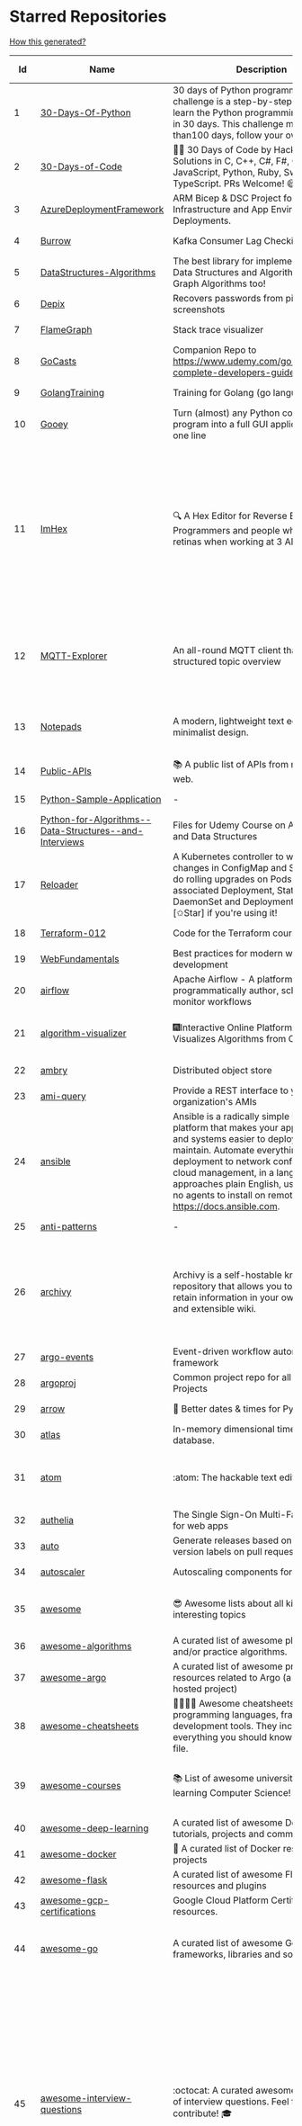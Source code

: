 # Starred Repositories  
[How this generated?](../master/USAGE.md)  
  
| Id 			| Name			| Description | Star Counts | Topics/Tags   | Last Updated 	|  
| ----------- | ----------- 	| ----------- | ----------- | ----------- 	| -----------   |  
|1|[30-Days-Of-Python](https://github.com/Asabeneh/30-Days-Of-Python.git)|30 days of Python programming challenge is a step-by-step guide to learn the Python programming language in 30 days. This challenge may take more than100 days, follow your own pace. |13029||17-11-2021|  
|2|[30-Days-of-Code](https://github.com/xeoneux/30-Days-of-Code.git)|👨‍💻 30 Days of Code by HackerRank Solutions in C, C++, C#, F#, Go, Java, JavaScript, Python, Ruby, Swift & TypeScript. PRs Welcome! 😄|732||28-6-2022|  
|3|[AzureDeploymentFramework](https://github.com/brwilkinson/AzureDeploymentFramework.git)|ARM Bicep & DSC Project for Azure Infrastructure and App Environment Deployments.|69||26-7-2022|  
|4|[Burrow](https://github.com/linkedin/Burrow.git)|Kafka Consumer Lag Checking|3276||2-2-2022|  
|5|[DataStructures-Algorithms](https://github.com/rachitiitr/DataStructures-Algorithms.git)|The best library for implementation of all Data Structures and Algorithms - Trees + Graph Algorithms too!|2318||13-6-2021|  
|6|[Depix](https://github.com/beurtschipper/Depix.git)|Recovers passwords from pixelized screenshots|22580||16-6-2022|  
|7|[FlameGraph](https://github.com/brendangregg/FlameGraph.git)|Stack trace visualizer|13314||31-8-2021|  
|8|[GoCasts](https://github.com/StephenGrider/GoCasts.git)|Companion Repo to https://www.udemy.com/go-the-complete-developers-guide/|1732||25-8-2017|  
|9|[GolangTraining](https://github.com/GoesToEleven/GolangTraining.git)|Training for Golang (go language)|8307||4-12-2018|  
|10|[Gooey](https://github.com/chriskiehl/Gooey.git)|Turn (almost) any Python command line program into a full GUI application with one line|16507||8-5-2022|  
|11|[ImHex](https://github.com/WerWolv/ImHex.git)|🔍 A Hex Editor for Reverse Engineers, Programmers and people who value their retinas when working at 3 AM.|18011|hex-editor, reverse-engineering, ips, ips32, pattern-highlighting, dear-imgui, disassembler, analyzer, mathematical-evaluator, pattern-language, dark-mode, nodes, data-processor, hacktoberfest|1-8-2022|  
|12|[MQTT-Explorer](https://github.com/thomasnordquist/MQTT-Explorer.git)|An all-round MQTT client that provides a structured topic overview|1866|mqtt, mqtt-explorer, homeautomation, mqtt-client, mqtt-smarthome, mqtt-tool|27-2-2022|  
|13|[Notepads](https://github.com/0x7c13/Notepads.git)|A modern, lightweight text editor with a minimalist design.|6584|fluent, notepad, texteditor, uwp, markdown, diff-viewer, windows, app|7-6-2022|  
|14|[Public-APIs](https://github.com/n0shake/Public-APIs.git)|📚 A public list of APIs from round the web.|18790||30-7-2022|  
|15|[Python-Sample-Application](https://github.com/uber/Python-Sample-Application.git)|-|359||9-3-2015|  
|16|[Python-for-Algorithms--Data-Structures--and-Interviews](https://github.com/jmportilla/Python-for-Algorithms--Data-Structures--and-Interviews.git)|Files for Udemy Course on Algorithms and Data Structures|2101||1-7-2022|  
|17|[Reloader](https://github.com/stakater/Reloader.git)|A Kubernetes controller to watch changes in ConfigMap and Secrets and do rolling upgrades on Pods with their associated Deployment, StatefulSet, DaemonSet and DeploymentConfig – [✩Star] if you're using it!|3725||15-7-2022|  
|18|[Terraform-012](https://github.com/addamstj/Terraform-012.git)|Code for the Terraform course|68||6-7-2020|  
|19|[WebFundamentals](https://github.com/google/WebFundamentals.git)|Best practices for modern web development|13382||19-7-2022|  
|20|[airflow](https://github.com/apache/airflow.git)|Apache Airflow - A platform to programmatically author, schedule, and monitor workflows|26865||1-8-2022|  
|21|[algorithm-visualizer](https://github.com/algorithm-visualizer/algorithm-visualizer.git)|:fireworks:Interactive Online Platform that Visualizes Algorithms from Code|38389|algorithm, data-structure, visualization, animation|13-4-2022|  
|22|[ambry](https://github.com/linkedin/ambry.git)|Distributed object store|1549||1-8-2022|  
|23|[ami-query](https://github.com/intuit/ami-query.git)|Provide a REST interface to your organization's AMIs|37||31-8-2020|  
|24|[ansible](https://github.com/ansible/ansible.git)|Ansible is a radically simple IT automation platform that makes your applications and systems easier to deploy and maintain. Automate everything from code deployment to network configuration to cloud management, in a language that approaches plain English, using SSH, with no agents to install on remote systems. https://docs.ansible.com.|54006||29-7-2022|  
|25|[anti-patterns](https://github.com/tonybaloney/anti-patterns.git)|-|97||15-7-2022|  
|26|[archivy](https://github.com/archivy/archivy.git)|Archivy is a self-hostable knowledge repository that allows you to learn and retain information in your own personal and extensible wiki.|2881|elasticsearch, knowledge, productivity, python, knowledge-base, note-taking, digital-brain, cli, hacktoberfest|27-4-2022|  
|27|[argo-events](https://github.com/argoproj/argo-events.git)|Event-driven workflow automation framework|1606||30-7-2022|  
|28|[argoproj](https://github.com/argoproj/argoproj.git)|Common project repo for all Argo Projects|314||21-7-2022|  
|29|[arrow](https://github.com/arrow-py/arrow.git)|🏹 Better dates & times for Python|7976||22-7-2022|  
|30|[atlas](https://github.com/Netflix/atlas.git)|In-memory dimensional time series database.|3115||22-7-2022|  
|31|[atom](https://github.com/atom/atom.git)|:atom: The hackable text editor|58338|atom, editor, javascript, electron, windows, linux, macos|23-6-2022|  
|32|[authelia](https://github.com/authelia/authelia.git)|The Single Sign-On Multi-Factor portal for web apps|13798||31-7-2022|  
|33|[auto](https://github.com/intuit/auto.git)|Generate releases based on semantic version labels on pull requests.|1783||25-7-2022|  
|34|[autoscaler](https://github.com/kubernetes/autoscaler.git)|Autoscaling components for Kubernetes|5918||1-8-2022|  
|35|[awesome](https://github.com/sindresorhus/awesome.git)|😎 Awesome lists about all kinds of interesting topics|212749|awesome, awesome-list, unicorns, lists, resources|23-7-2022|  
|36|[awesome-algorithms](https://github.com/tayllan/awesome-algorithms.git)|A curated list of awesome places to learn and/or practice algorithms.|12004||9-5-2022|  
|37|[awesome-argo](https://github.com/terrytangyuan/awesome-argo.git)|A curated list of awesome projects and resources related to Argo (a CNCF hosted project)|793||14-7-2022|  
|38|[awesome-cheatsheets](https://github.com/LeCoupa/awesome-cheatsheets.git)|👩‍💻👨‍💻 Awesome cheatsheets for popular programming languages, frameworks and development tools. They include everything you should know in one single file.|29784||12-7-2022|  
|39|[awesome-courses](https://github.com/prakhar1989/awesome-courses.git)|:books: List of awesome university courses for learning Computer Science!|41707|computer-science, courses, awesome-list, awesome|2-12-2020|  
|40|[awesome-deep-learning](https://github.com/ChristosChristofidis/awesome-deep-learning.git)|A curated list of awesome Deep Learning tutorials, projects and communities.|19151||8-5-2022|  
|41|[awesome-docker](https://github.com/veggiemonk/awesome-docker.git)|:whale: A curated list of Docker resources and projects|22439|||  
|42|[awesome-flask](https://github.com/humiaozuzu/awesome-flask.git)|A curated list of awesome Flask resources and plugins|10750||17-9-2019|  
|43|[awesome-gcp-certifications](https://github.com/sathishvj/awesome-gcp-certifications.git)|Google Cloud Platform Certification resources.|2608||1-8-2022|  
|44|[awesome-go](https://github.com/avelino/awesome-go.git)|A curated list of awesome Go frameworks, libraries and software|85021|golang, golang-library, go, awesome, awesome-list, hacktoberfest|30-7-2022|  
|45|[awesome-interview-questions](https://github.com/DopplerHQ/awesome-interview-questions.git)|:octocat: A curated awesome list of lists of interview questions. Feel free to contribute! :mortar_board: |48349|awesome-list, awesomeness, interview-questions, interviewing, interview-practice, ruby, javascript, awesome, list, python-interview-questions, rails-interview, javascript-interview-questions, angularjs-interview-questions, android-interview-questions|16-11-2021|  
|46|[awesome-kubernetes](https://github.com/ramitsurana/awesome-kubernetes.git)|A curated list for awesome kubernetes sources :ship::tada:|12949||4-7-2022|  
|47|[awesome-kubernetes](https://github.com/nubenetes/awesome-kubernetes.git)|A curated list of awesome references collected since 2018.|258||25-6-2022|  
|48|[awesome-macOS](https://github.com/iCHAIT/awesome-macOS.git)|  A curated list of awesome applications, softwares, tools and shiny things for macOS.|13176||4-2-2022|  
|49|[awesome-machine-learning](https://github.com/josephmisiti/awesome-machine-learning.git)|A curated list of awesome Machine Learning frameworks, libraries and software.|55082||10-7-2022|  
|50|[awesome-macos-command-line](https://github.com/herrbischoff/awesome-macos-command-line.git)|Use your macOS terminal shell to do awesome things.|25973||2-9-2021|  
|51|[awesome-microservices](https://github.com/mfornos/awesome-microservices.git)|A curated list of Microservice Architecture related principles and technologies.|11218||22-4-2022|  
|52|[awesome-pentest](https://github.com/enaqx/awesome-pentest.git)|A collection of awesome penetration testing resources, tools and other shiny things|16546||18-7-2022|  
|53|[awesome-python-applications](https://github.com/mahmoud/awesome-python-applications.git)|💿 Free software that works great, and also happens to be open-source Python. |13848||10-7-2022|  
|54|[awesome-readme](https://github.com/matiassingers/awesome-readme.git)|A curated list of awesome READMEs|12456||20-6-2022|  
|55|[awesome-sanic](https://github.com/mekicha/awesome-sanic.git)|A curated list of awesome Sanic resources and extensions|589||12-7-2022|  
|56|[awesome-scalability](https://github.com/binhnguyennus/awesome-scalability.git)|The Patterns of Scalable, Reliable, and Performant Large-Scale Systems|39860|system-design, backend, scalability, interview, architecture, devops, design-patterns, interview-questions, awesome-list, big-data, awesome, resources, lists, web-development, programming, system, interview-practice, computer-science, distributed-systems, machine-learning|1-8-2022|  
|57|[awesome-selfhosted](https://github.com/awesome-selfhosted/awesome-selfhosted.git)|A list of Free Software network services and web applications which can be hosted on your own servers|97162|selfhosted, awesome, awesome-list, privacy, hosting, cloud, self-hosted|1-8-2022|  
|58|[awesome-shell](https://github.com/alebcay/awesome-shell.git)|A curated list of awesome command-line frameworks, toolkits, guides and gizmos. Inspired by awesome-php.|24297||27-4-2022|  
|59|[awesome-sre](https://github.com/dastergon/awesome-sre.git)|A curated list of Site Reliability and Production Engineering resources.|8654||16-7-2022|  
|60|[awesome-sysadmin](https://github.com/awesome-foss/awesome-sysadmin.git)|A curated list of amazingly awesome open source sysadmin resources.|14578||31-7-2022|  
|61|[awesome-vscode](https://github.com/viatsko/awesome-vscode.git)|🎨 A curated list of delightful VS Code packages and resources.|20744||9-6-2022|  
|62|[awless](https://github.com/wallix/awless.git)|A Mighty CLI for AWS|4860||10-12-2018|  
|63|[aws-cloudformation-user-guide](https://github.com/awsdocs/aws-cloudformation-user-guide.git)|The open source version of the AWS CloudFormation User Guide|657||31-5-2022|  
|64|[aws-eks-best-practices](https://github.com/aws/aws-eks-best-practices.git)|A best practices guide for day 2 operations, including operational excellence, security, reliability, performance efficiency, and cost optimization.|1012||28-7-2022|  
|65|[aws-eks-kubernetes-masterclass](https://github.com/stacksimplify/aws-eks-kubernetes-masterclass.git)|AWS EKS Kubernetes - Masterclass   DevOps, Microservices|542|kubernetes, kubernetes-pods, kubernetes-deployment, kubernetes-services, kubernetes-secrets, aws-eks, aws-eks-cluster, aws-ebs, aws-rds, aws-alb, aws-alb-ingress-controller, aws-fargate, aws-codebuild, aws-codecommit, aws-codepipeline, fluentd, aws-cloudwatch, docker, yaml|3-3-2022|  
|66|[azkaban](https://github.com/azkaban/azkaban.git)|Azkaban workflow manager.|4090||1-8-2022|  
|67|[azure-cli](https://github.com/Azure/azure-cli.git)|Azure Command-Line Interface|3168||1-8-2022|  
|68|[azure-docs-bicep-samples](https://github.com/Azure/azure-docs-bicep-samples.git)|-|33||1-7-2022|  
|69|[azure-quickstart-templates](https://github.com/Azure/azure-quickstart-templates.git)|Azure Quickstart Templates|11963||1-8-2022|  
|70|[azure-rest-api-specs](https://github.com/Azure/azure-rest-api-specs.git)|The source for REST API specifications for Microsoft Azure.|1663||1-8-2022|  
|71|[azure-sdk-for-python](https://github.com/Azure/azure-sdk-for-python.git)|This repository is for active development of the Azure SDK for Python. For consumers of the SDK we recommend visiting our public developer docs at https://docs.microsoft.com/python/azure/ or our versioned developer docs at https://azure.github.io/azure-sdk-for-python. |2924||1-8-2022|  
|72|[azure4everyone-samples](https://github.com/MarczakIO/azure4everyone-samples.git)|-|185||12-2-2022|  
|73|[backstage](https://github.com/backstage/backstage.git)|Backstage is an open platform for building developer portals|17490||1-8-2022|  
|74|[badges](https://github.com/Naereen/badges.git)|:pencil: Markdown code for lots of small badges :ribbon: :pushpin: (shields.io, forthebadge.com etc) :sunglasses:. Contributions are welcome! Please add yours!|3445||9-6-2022|  
|75|[behave](https://github.com/behave/behave.git)|BDD, Python style.|2677||16-5-2022|  
|76|[benten](https://github.com/intuit/benten.git)|Chatbot Development Framework (with Slack integration for Jira and Jenkins)|130||31-3-2021|  
|77|[bhai-lang](https://github.com/DulLabs/bhai-lang.git)|A toy programming language written in Typescript|3546||17-4-2022|  
|78|[bicep](https://github.com/Azure/bicep.git)|Bicep is a declarative language for describing and deploying Azure resources|2447||1-8-2022|  
|79|[bitcoin](https://github.com/bitcoin/bitcoin.git)|Bitcoin Core integration/staging tree|65494|bitcoin, c-plus-plus, p2p, cryptocurrency, cryptography|1-8-2022|  
|80|[black](https://github.com/psf/black.git)|The uncompromising Python code formatter|28727||1-8-2022|  
|81|[blackfriday](https://github.com/russross/blackfriday.git)|Blackfriday: a markdown processor for Go|4973||27-10-2020|  
|82|[blockly](https://github.com/google/blockly.git)|The web-based visual programming editor.|10457||21-6-2022|  
|83|[bokeh](https://github.com/bokeh/bokeh.git)|Interactive Data Visualization in the browser, from  Python|16528|bokeh, python, interactive-plots, javascript, visualization, plotting, plots, data-visualisation, notebooks, jupyter, visualisation, numfocus|31-7-2022|  
|84|[boulder](https://github.com/letsencrypt/boulder.git)|An ACME-based certificate authority, written in Go. |4339||30-7-2022|  
|85|[boundary](https://github.com/hashicorp/boundary.git)|Boundary enables identity-based access management for dynamic infrastructure. |3384||30-7-2022|  
|86|[brooklin](https://github.com/linkedin/brooklin.git)|An extensible distributed system for reliable nearline data streaming at scale|778||27-6-2022|  
|87|[brotli](https://github.com/google/brotli.git)|Brotli compression format|11331||12-5-2022|  
|88|[build-your-own-x](https://github.com/codecrafters-io/build-your-own-x.git)|Master programming by recreating your favorite technologies from scratch.|159665|programming, tutorials, tutorial-code, tutorial-exercises, free, awesome-list|20-7-2022|  
|89|[caddy](https://github.com/caddyserver/caddy.git)|Fast, multi-platform web server with automatic HTTPS|41941||1-8-2022|  
|90|[cdk8s](https://github.com/cdk8s-team/cdk8s.git)|Define Kubernetes native apps and abstractions using object-oriented programming|3078||15-6-2022|  
|91|[cdnjs](https://github.com/cdnjs/cdnjs.git)|🤖 CDN assets - The #1 free and open source CDN built to make life easier for developers.|9585||1-8-2022|  
|92|[cfssl](https://github.com/cloudflare/cfssl.git)|CFSSL: Cloudflare's PKI and TLS toolkit|7161||24-5-2022|  
|93|[chaos-mesh](https://github.com/chaos-mesh/chaos-mesh.git)|A Chaos Engineering Platform for Kubernetes.|5035||1-8-2022|  
|94|[chaosmonkey](https://github.com/Netflix/chaosmonkey.git)|Chaos Monkey is a resiliency tool that helps applications tolerate random instance failures.|12500||30-10-2020|  
|95|[chartmuseum](https://github.com/helm/chartmuseum.git)|Host your own Helm Chart Repository|2903||31-7-2022|  
|96|[charts](https://github.com/helm/charts.git)|⚠️(OBSOLETE) Curated applications for Kubernetes|15445||21-12-2021|  
|97|[cheat.sh](https://github.com/chubin/cheat.sh.git)|the only cheat sheet you need|29883||18-4-2022|  
|98|[checkov](https://github.com/bridgecrewio/checkov.git)|Prevent cloud misconfigurations and find vulnerabilities during build-time in infrastructure as code, container images and open source packages with Checkov by Bridgecrew.|4477||1-8-2022|  
|99|[cilium](https://github.com/cilium/cilium.git)|eBPF-based Networking, Security, and Observability|12587||1-8-2022|  
|100|[clair](https://github.com/quay/clair.git)|Vulnerability Static Analysis for Containers|8944|||  
|101|[cli](https://github.com/snyk/cli.git)|Snyk CLI scans and monitors your projects for security vulnerabilities.|4049||1-8-2022|  
|102|[cli](https://github.com/cli/cli.git)|GitHub’s official command line tool|29344||26-7-2022|  
|103|[cli-spinners](https://github.com/sindresorhus/cli-spinners.git)|Spinners for use in the terminal|1997||24-7-2022|  
|104|[click](https://github.com/pallets/click.git)|Python composable command line interface toolkit|12764||1-8-2022|  
|105|[cloud-custodian](https://github.com/cloud-custodian/cloud-custodian.git)|Rules engine for cloud security, cost optimization, and governance, DSL in yaml for policies to query, filter, and take actions on resources|4253||28-7-2022|  
|106|[codebytere.github.io](https://github.com/codebytere/codebytere.github.io.git)|personal website|453||12-7-2022|  
|107|[codesearch](https://github.com/google/codesearch.git)|Fast, indexed regexp search over large file trees|3124||29-3-2020|  
|108|[coding-interview-university](https://github.com/jwasham/coding-interview-university.git)|A complete computer science study plan to become a software engineer.|227574||1-8-2022|  
|109|[computer-science](https://github.com/ossu/computer-science.git)|:mortar_board: Path to a free self-taught education in Computer Science!|120995|computer-science, awesome-list, courses, curriculum|16-7-2022|  
|110|[consul](https://github.com/hashicorp/consul.git)|Consul is a distributed, highly available, and data center aware solution to connect and configure applications across dynamic, distributed infrastructure.|25153||1-8-2022|  
|111|[containerd](https://github.com/containerd/containerd.git)|An open and reliable container runtime|11614||29-7-2022|  
|112|[core](https://github.com/home-assistant/core.git)|:house_with_garden: Open source home automation that puts local control and privacy first.|54223|python, home-automation, iot, internet-of-things, mqtt, raspberry-pi, asyncio|1-8-2022|  
|113|[coredns](https://github.com/coredns/coredns.git)|CoreDNS is a DNS server that chains plugins|9540||1-8-2022|  
|114|[coreutils](https://github.com/uutils/coreutils.git)|Cross-platform Rust rewrite of the GNU coreutils|12331||1-8-2022|  
|115|[crouton](https://github.com/dnschneid/crouton.git)|Chromium OS Universal Chroot Environment|8148||11-1-2022|  
|116|[cruise-control](https://github.com/linkedin/cruise-control.git)|Cruise-control is the first of its kind to fully automate the dynamic workload rebalance and self-healing of a Kafka cluster. It provides great value to Kafka users by simplifying the operation of Kafka clusters.|2230||27-7-2022|  
|117|[dailybot](https://github.com/sapumar/dailybot.git)|Simple telegram bot to remind about the daily stand up|9||23-12-2021|  
|118|[dapr](https://github.com/dapr/dapr.git)|Dapr is a portable, event-driven, runtime for building distributed applications across cloud and edge.|18702||31-7-2022|  
|119|[dashboard](https://github.com/kubernetes/dashboard.git)|General-purpose web UI for Kubernetes clusters|11470||27-7-2022|  
|120|[developer-roadmap](https://github.com/kamranahmedse/developer-roadmap.git)|Roadmap to becoming a developer in 2022|203959|computer-science, roadmap, developer-roadmap, frontend-roadmap, devops-roadmap, backend-roadmap, study-plan, engineering, react-roadmap, angular-roadmap, python-roadmap, go-roadmap, java-roadmap, dba-roadmap|1-8-2022|  
|121|[devops-exercises](https://github.com/bregman-arie/devops-exercises.git)|Linux, Jenkins, AWS, SRE, Prometheus, Docker, Python, Ansible, Git, Kubernetes, Terraform, OpenStack, SQL, NoSQL, Azure, GCP, DNS, Elastic, Network, Virtualization. DevOps Interview Questions|28079|devops, aws, linux, ansible, python, docker, prometheus, containers, git, kubernetes, interview, interview-questions, terraform, azure, openstack, sql, coding, sre, production-engineer|1-8-2022|  
|122|[diagrams](https://github.com/mingrammer/diagrams.git)|:art: Diagram as Code for prototyping cloud system architectures|25198||1-8-2022|  
|123|[dive](https://github.com/wagoodman/dive.git)|A tool for exploring each layer in a docker image|32994||2-7-2021|  
|124|[django](https://github.com/django/django.git)|The Web framework for perfectionists with deadlines.|65450||1-8-2022|  
|125|[django-health-check](https://github.com/KristianOellegaard/django-health-check.git)|a pluggable app that runs a full check on the deployment, using a number of plugins to check e.g. database, queue server, celery processes, etc.|858||18-1-2022|  
|126|[dns](https://github.com/miekg/dns.git)|DNS library in Go|6430||21-6-2022|  
|127|[dnscontrol](https://github.com/StackExchange/dnscontrol.git)|Synchronize your DNS to multiple providers from a simple DSL|2300||1-8-2022|  
|128|[dnslib](https://github.com/paulc/dnslib.git)|A Python library to encode/decode DNS wire-format packets |224||17-7-2022|  
|129|[docker-development-youtube-series](https://github.com/marcel-dempers/docker-development-youtube-series.git)|-|3211||30-7-2022|  
|130|[docker_practice](https://github.com/yeasy/docker_practice.git)|Learn and understand Docker&Container technologies, with real DevOps practice!|20889||12-5-2022|  
|131|[dockerfiles](https://github.com/jessfraz/dockerfiles.git)|Various Dockerfiles I use on the desktop and on servers.|12649||27-3-2021|  
|132|[doitlive](https://github.com/sloria/doitlive.git)|Because sometimes you need to do it live|3150||24-5-2021|  
|133|[dokku](https://github.com/dokku/dokku.git)|A docker-powered PaaS that helps you build and manage the lifecycle of applications|23358|dokku, paas, heroku, docker, kubernetes, nomad, containers, buildpack, devops|1-8-2022|  
|134|[dotfiles](https://github.com/bbkane/dotfiles.git)|Configs for apps I care about|20||31-7-2022|  
|135|[draft-classic](https://github.com/Azure/draft-classic.git)|A tool for developers to create cloud-native applications on Kubernetes.|3956||26-2-2020|  
|136|[drawio](https://github.com/jgraph/drawio.git)|Source to app.diagrams.net|30574||27-7-2022|  
|137|[driftctl](https://github.com/snyk/driftctl.git)|Detect, track and alert on infrastructure drift|1936||1-8-2022|  
|138|[eBPF-Package-Repository](https://github.com/l3af-project/eBPF-Package-Repository.git)|eBPF Programs|18||16-6-2022|  
|139|[echarts](https://github.com/apache/echarts.git)|Apache ECharts is a powerful, interactive charting and data visualization library for browser|51955|echarts, data-visualization, charts, charting-library, visualization, apache, data-viz, canvas, svg|1-8-2022|  
|140|[echo](https://github.com/labstack/echo.git)|High performance, minimalist Go web framework|22963||21-7-2022|  
|141|[ecs-refarch-service-discovery](https://github.com/awslabs/ecs-refarch-service-discovery.git)|An EC2 Container Service Reference Architecture for providing Service Discovery to containers using CloudWatch Events, Lambda and Route 53 private hosted zones. |439||25-7-2016|  
|142|[elasticsearch](https://github.com/elastic/elasticsearch.git)|Free and Open, Distributed, RESTful Search Engine|60572|elasticsearch, java, search-engine|1-8-2022|  
|143|[emissary](https://github.com/emissary-ingress/emissary.git)|open source Kubernetes-native API gateway for microservices built on the Envoy Proxy|3834||29-7-2022|  
|144|[eng-practices](https://github.com/google/eng-practices.git)|Google's Engineering Practices documentation|18642||27-6-2022|  
|145|[envoy](https://github.com/envoyproxy/envoy.git)|Cloud-native high-performance edge/middle/service proxy|20112||1-8-2022|  
|146|[eruda](https://github.com/liriliri/eruda.git)|Console for mobile browsers|12615||20-7-2022|  
|147|[etcd](https://github.com/etcd-io/etcd.git)|Distributed reliable key-value store for the most critical data of a distributed system|40728||31-7-2022|  
|148|[every-programmer-should-know](https://github.com/mtdvio/every-programmer-should-know.git)|A collection of (mostly) technical things every software developer should know about|60511|cc-by, computer-science, educational, novice, collection|19-4-2021|  
|149|[examples](https://github.com/kubernetes/examples.git)|Kubernetes application example tutorials|5068||21-7-2022|  
|150|[external-dns](https://github.com/kubernetes-sigs/external-dns.git)|Configure external DNS servers (AWS Route53, Google CloudDNS and others) for Kubernetes Ingresses and Services|5491|dns, kubernetes, route53, aws, clouddns, gcp, ingress, k8s-sig-network, dns-record, dns-providers, external-dns, dns-controller, dns-servers|31-7-2022|  
|151|[faas](https://github.com/openfaas/faas.git)|OpenFaaS - Serverless Functions Made Simple|21870||13-7-2022|  
|152|[face_recognition](https://github.com/ageitgey/face_recognition.git)|The world's simplest facial recognition api for Python and the command line|45355|machine-learning, face-detection, face-recognition, python|10-6-2022|  
|153|[faker](https://github.com/joke2k/faker.git)|Faker is a Python package that generates fake data for you.|14507|python, fake, testing, dataset, fake-data, test-data, test-data-generator|28-7-2022|  
|154|[falcon](https://github.com/falconry/falcon.git)|The no-magic web data plane API and microservices framework for Python developers, with a focus on reliability, correctness, and performance at scale.|8838||28-7-2022|  
|155|[fastapi](https://github.com/tiangolo/fastapi.git)|FastAPI framework, high performance, easy to learn, fast to code, ready for production|47821||20-7-2022|  
|156|[fasthttp](https://github.com/valyala/fasthttp.git)|Fast HTTP package for Go. Tuned for high performance. Zero memory allocations in hot paths. Up to 10x faster than net/http|18160||29-7-2022|  
|157|[fd](https://github.com/sharkdp/fd.git)|A simple, fast and user-friendly alternative to 'find'|23981||25-7-2022|  
|158|[fish-shell](https://github.com/fish-shell/fish-shell.git)|The user-friendly command line shell.|19298|||  
|159|[flamethrower](https://github.com/DNS-OARC/flamethrower.git)|a DNS performance and functional testing utility supporting UDP, TCP, DoT and DoH (by @ns1labs)|255||5-7-2022|  
|160|[flask](https://github.com/pallets/flask.git)|The Python micro framework for building web applications.|60061||1-8-2022|  
|161|[flask-celery-example](https://github.com/miguelgrinberg/flask-celery-example.git)|This repository contains the example code for my blog article Using Celery with Flask.|1079||12-9-2021|  
|162|[flask-swagger-ui](https://github.com/sveint/flask-swagger-ui.git)|Swagger UI blueprint for flask|149||24-5-2022|  
|163|[flower](https://github.com/mher/flower.git)|Real-time monitor and web admin for Celery distributed task queue|5306||15-7-2022|  
|164|[forcediphttpsadapter](https://github.com/Roadmaster/forcediphttpsadapter.git)|A requests TransportAdapter allowing to force a specific IP for HTTPS connections.|43||1-11-2021|  
|165|[free-for-dev](https://github.com/ripienaar/free-for-dev.git)|A list of SaaS, PaaS and IaaS offerings that have free tiers of interest to devops and infradev|56718||1-8-2022|  
|166|[free-programming-books](https://github.com/EbookFoundation/free-programming-books.git)|:books: Freely available programming books|243334|education, books, list, resource, hacktoberfest|29-7-2022|  
|167|[frp](https://github.com/fatedier/frp.git)|A fast reverse proxy to help you expose a local server behind a NAT or firewall to the internet.|58585||14-7-2022|  
|168|[fucking-algorithm](https://github.com/labuladong/fucking-algorithm.git)|刷算法全靠套路，认准 labuladong 就够了！English version supported! Crack LeetCode, not only how, but also why. |108770|leetcode, algorithms, interview-questions, data-structures, kmp, dynamic-programming, computer-science, dynamic-programming-algorithm|12-7-2022|  
|169|[gcsfuse](https://github.com/GoogleCloudPlatform/gcsfuse.git)|A user-space file system for interacting with Google Cloud Storage|1505||1-8-2022|  
|170|[gin](https://github.com/gin-gonic/gin.git)|Gin is a HTTP web framework written in Go (Golang). It features a Martini-like API with much better performance -- up to 40 times faster. If you need smashing performance, get yourself some Gin.|61559||1-8-2022|  
|171|[git-standup](https://github.com/kamranahmedse/git-standup.git)|Recall what you did on the last working day. Psst! or be nosy and find what someone else in your team did ;-)|7177||30-9-2021|  
|172|[gitbook](https://github.com/GitbookIO/gitbook.git)|📝 Modern documentation format and toolchain using Git and Markdown|24920||27-12-2018|  
|173|[github-cheat-sheet](https://github.com/tiimgreen/github-cheat-sheet.git)|A list of cool features of Git and GitHub.|36116||28-5-2022|  
|174|[github1s](https://github.com/conwnet/github1s.git)|One second to read GitHub code with VS Code.|21103|hacktoberfest, vscode|22-7-2022|  
|175|[gitignore](https://github.com/github/gitignore.git)|A collection of useful .gitignore templates|136493|gitignore, git|10-5-2022|  
|176|[gitops-engine](https://github.com/argoproj/gitops-engine.git)|Democratizing GitOps|1373||12-7-2022|  
|177|[gitui](https://github.com/extrawurst/gitui.git)|Blazing 💥 fast terminal-ui for git written in rust 🦀|8592|rust, tui, terminal, git, command-line-tool, command-line-interface, async, hacktoberfest, bash|4-7-2022|  
|178|[glb-director](https://github.com/github/glb-director.git)|GitHub Load Balancer Director and supporting tooling.|2198||1-2-2022|  
|179|[gloo](https://github.com/solo-io/gloo.git)|The Feature-rich, Kubernetes-native, Next-Generation API Gateway Built on Envoy|3483||30-7-2022|  
|180|[go-fuzz](https://github.com/dvyukov/go-fuzz.git)|Randomized testing for Go|4446||26-7-2022|  
|181|[go-github](https://github.com/google/go-github.git)|Go library for accessing the GitHub v3 API|8705|go, github-api|16-7-2022|  
|182|[go-restful](https://github.com/emicklei/go-restful.git)|package for building REST-style Web Services using Go|4544||21-7-2022|  
|183|[go-spew](https://github.com/davecgh/go-spew.git)|Implements a deep pretty printer for Go data structures to aid in debugging|5159||30-8-2018|  
|184|[goaccess](https://github.com/allinurl/goaccess.git)|GoAccess is a real-time web log analyzer and interactive viewer that runs in a terminal in *nix systems or through your browser.|14945||24-7-2022|  
|185|[gods](https://github.com/emirpasic/gods.git)|GoDS (Go Data Structures) - Sets, Lists, Stacks, Maps, Trees, Queues, and much more|12059||18-4-2022|  
|186|[golang-web-dev](https://github.com/GoesToEleven/golang-web-dev.git)|-|3024||13-12-2019|  
|187|[goldmark](https://github.com/yuin/goldmark.git)|:trophy: A markdown parser written in Go. Easy to extend, standard(CommonMark) compliant, well structured.|2264||29-7-2022|  
|188|[google-api-python-client](https://github.com/googleapis/google-api-python-client.git)|🐍 The official Python client library for Google's discovery based APIs.|5838||26-7-2022|  
|189|[google-cloud-python](https://github.com/googleapis/google-cloud-python.git)|Google Cloud Client Library for Python|3939||19-7-2022|  
|190|[google-maps-services-python](https://github.com/googlemaps/google-maps-services-python.git)|Python client library for Google Maps API Web Services|3617||19-5-2022|  
|191|[goreleaser](https://github.com/goreleaser/goreleaser.git)|Deliver Go binaries as fast and easily as possible|10404||29-7-2022|  
|192|[gotty](https://github.com/yudai/gotty.git)|Share your terminal as a web application|17053||13-12-2017|  
|193|[gping](https://github.com/orf/gping.git)|Ping, but with a graph|6430|rust, command-line, cli, ping, linux, graph, network-monitoring, shell|14-6-2022|  
|194|[graphene-django](https://github.com/graphql-python/graphene-django.git)|Integrate GraphQL into your Django project.|3898|graphene, django, python, graphql|3-3-2022|  
|195|[grequests](https://github.com/spyoungtech/grequests.git)|Requests + Gevent = <3|4069||26-1-2022|  
|196|[grex](https://github.com/pemistahl/grex.git)|A command-line tool and Rust library for generating regular expressions from user-provided test cases|5438|command-line-tool, tool, regex, regexp, regex-pattern, regular-expression, regular-expressions, rust, cli, rust-cli, terminal, rust-library, rust-crate|26-7-2022|  
|197|[grumpy](https://github.com/giantswarm/grumpy.git)|Kubernetes Validation Admission Controller example|22||24-7-2020|  
|198|[guacamole-server](https://github.com/apache/guacamole-server.git)|Mirror of Apache Guacamole Server|2168||30-7-2022|  
|199|[halo](https://github.com/manrajgrover/halo.git)|💫 Beautiful spinners for terminal, IPython and Jupyter|2621||9-11-2020|  
|200|[haproxy](https://github.com/haproxy/haproxy.git)|HAProxy Load Balancer's development branch (mirror of git.haproxy.org)|2983||1-8-2022|  
|201|[helm](https://github.com/helm/helm.git)|The Kubernetes Package Manager|22326||28-7-2022|  
|202|[helm-git-repo](https://github.com/yks0000/helm-git-repo.git)|A Helm Repo (Automatically build index.yaml)|1|||  
|203|[helmfile](https://github.com/roboll/helmfile.git)|Deploy Kubernetes Helm Charts|3911||5-6-2022|  
|204|[howdoi](https://github.com/gleitz/howdoi.git)|instant coding answers via the command line|9616||4-7-2022|  
|205|[htmlq](https://github.com/mgdm/htmlq.git)|Like jq, but for HTML.|6021||3-1-2022|  
|206|[htop](https://github.com/htop-dev/htop.git)|htop - an interactive process viewer|3895|process, viewer, console, terminal, linux, macos, bsd, c, hacktoberfest|26-7-2022|  
|207|[http-api-design](https://github.com/interagent/http-api-design.git)|HTTP API design guide extracted from work on the Heroku Platform API|13613||18-11-2021|  
|208|[http2smugl](https://github.com/neex/http2smugl.git)|-|448||7-7-2022|  
|209|[httpstat](https://github.com/reorx/httpstat.git)|curl statistics made simple|5185||24-12-2020|  
|210|[httpstat](https://github.com/davecheney/httpstat.git)|It's like curl -v, with colours. |6110||10-10-2021|  
|211|[hubot-slack](https://github.com/slackapi/hubot-slack.git)|Slack Developer Kit for Hubot|2281||13-1-2022|  
|212|[hugo](https://github.com/gohugoio/hugo.git)|The world’s fastest framework for building websites.|60571|go, hugo, static-site-generator, blog-engine, cms, content-management-system, documentation-tool, hacktoberfest|1-8-2022|  
|213|[hugo-PaperMod](https://github.com/adityatelange/hugo-PaperMod.git)| A fast, clean, responsive Hugo theme.|3950||24-7-2022|  
|214|[hyper](https://github.com/vercel/hyper.git)|A terminal built on web technologies|38940||12-7-2022|  
|215|[influxdb](https://github.com/influxdata/influxdb.git)|Scalable datastore for metrics, events, and real-time analytics|23895||1-8-2022|  
|216|[ingress-nginx](https://github.com/kubernetes/ingress-nginx.git)|Ingress-NGINX Controller for Kubernetes|13149||1-8-2022|  
|217|[interactive-coding-challenges](https://github.com/donnemartin/interactive-coding-challenges.git)|120+ interactive Python coding interview challenges (algorithms and data structures).  Includes Anki flashcards.|25896||5-8-2020|  
|218|[interview](https://github.com/mission-peace/interview.git)|Interview questions|10459||30-7-2018|  
|219|[interviews](https://github.com/kdn251/interviews.git)|Everything you need to know to get the job.|57835|java, interview, interview-questions, interview-practice, interview-preparation, interview-prep, algorithm, algorithm-challenges, algorithms, algorithm-competitions, technical-coding-interview, leetcode, leetcode-solutions, leetcode-java, coding-interviews, coding-interview, coding-challenge, coding-challenges, leetcode-questions, interviews|6-6-2020|  
|220|[ipython](https://github.com/ipython/ipython.git)|Official repository for IPython itself. Other repos in the IPython organization contain things like the website, documentation builds, etc.|15452||18-7-2022|  
|221|[iris](https://github.com/linkedin/iris.git)|Iris is a highly configurable and flexible service for paging and messaging.|688||27-6-2022|  
|222|[istio](https://github.com/istio/istio.git)|Connect, secure, control, and observe services.|30990||1-8-2022|  
|223|[jaeger](https://github.com/jaegertracing/jaeger.git)|CNCF Jaeger, a Distributed Tracing Platform|16135||1-8-2022|  
|224|[json-server](https://github.com/typicode/json-server.git)|Get a full fake REST API with zero coding in less than 30 seconds (seriously)|62528||3-5-2022|  
|225|[jsonnet](https://github.com/google/jsonnet.git)|Jsonnet - The data templating language|5667||22-7-2022|  
|226|[k2tf](https://github.com/sl1pm4t/k2tf.git)|Kubernetes YAML to Terraform HCL converter|815||29-5-2022|  
|227|[k3s](https://github.com/k3s-io/k3s.git)|Lightweight Kubernetes|20586||29-7-2022|  
|228|[k6](https://github.com/grafana/k6.git)|A modern load testing tool, using Go and JavaScript - https://k6.io|17337|golang, load-testing, load-generator, javascript, es6, performance, hacktoberfest|1-8-2022|  
|229|[k8s-conformance](https://github.com/cncf/k8s-conformance.git)|🧪CNCF K8s Conformance Working Group|689||27-7-2022|  
|230|[k9s](https://github.com/derailed/k9s.git)|🐶 Kubernetes CLI To Manage Your Clusters In Style!|17311||30-7-2022|  
|231|[kafka-monitor](https://github.com/linkedin/kafka-monitor.git)|Xinfra Monitor monitors the availability of Kafka clusters by producing synthetic workloads using end-to-end pipelines to obtain derived vital statistics - E2E latency, service produce/consume availability, offsets commit availability & latency, message loss rate and more.|1892||29-3-2022|  
|232|[kapacitor](https://github.com/influxdata/kapacitor.git)|Open source framework for processing, monitoring, and alerting on time series data|2146|kapacitor, monitoring, time-series|25-7-2022|  
|233|[katib](https://github.com/kubeflow/katib.git)|Repository for hyperparameter tuning|1204||30-7-2022|  
|234|[kind](https://github.com/kubernetes-sigs/kind.git)|Kubernetes IN Docker - local clusters for testing Kubernetes|10195||1-8-2022|  
|235|[kong](https://github.com/Kong/kong.git)|🦍 The Cloud-Native API Gateway |32582||1-8-2022|  
|236|[kopf](https://github.com/nolar/kopf.git)|A Python framework to write Kubernetes operators in just a few lines of code|1177||24-7-2022|  
|237|[kops](https://github.com/kubernetes/kops.git)|Kubernetes Operations (kOps) - Production Grade k8s Installation, Upgrades and Management|14216||31-7-2022|  
|238|[kraken](https://github.com/uber/kraken.git)|P2P Docker registry capable of distributing TBs of data in seconds|5111||25-7-2022|  
|239|[ksonnet](https://github.com/ksonnet/ksonnet.git)|A CLI-supported framework that streamlines writing and deployment of Kubernetes configurations to multiple clusters.|1156||5-2-2019|  
|240|[kube2iam](https://github.com/jtblin/kube2iam.git)|kube2iam  provides different AWS IAM roles for pods running on Kubernetes|1849||1-3-2022|  
|241|[kubebuilder](https://github.com/kubernetes-sigs/kubebuilder.git)|Kubebuilder - SDK for building Kubernetes APIs using CRDs|5458||30-7-2022|  
|242|[kubectl-aliases](https://github.com/ahmetb/kubectl-aliases.git)|Programmatically generated handy kubectl aliases.|2576||5-4-2022|  
|243|[kubectx](https://github.com/ahmetb/kubectx.git)|Faster way to switch between clusters and namespaces in kubectl|13477||16-3-2022|  
|244|[kubeflow](https://github.com/kubeflow/kubeflow.git)|Machine Learning Toolkit for Kubernetes|11728||30-7-2022|  
|245|[kubernetes](https://github.com/kubernetes/kubernetes.git)|Production-Grade Container Scheduling and Management|90730||1-8-2022|  
|246|[kubernetes-external-secrets](https://github.com/external-secrets/kubernetes-external-secrets.git)|Integrate external secret management systems with Kubernetes|2583||28-5-2022|  
|247|[kubernetes-network-policy-recipes](https://github.com/ahmetb/kubernetes-network-policy-recipes.git)|Example recipes for Kubernetes Network Policies that you can just copy paste|4253||12-7-2022|  
|248|[kubescape](https://github.com/armosec/kubescape.git)|Kubescape is a K8s open-source tool providing a multi-cloud K8s single pane of glass, including risk analysis, security compliance, RBAC visualizer and image vulnerabilities scanning. |6079||25-7-2022|  
|249|[kubesphere](https://github.com/kubesphere/kubesphere.git)|The container platform tailored for Kubernetes multi-cloud, datacenter, and edge management ⎈ 🖥 ☁️|10622||1-8-2022|  
|250|[kubespray](https://github.com/kubernetes-sigs/kubespray.git)|Deploy a Production Ready Kubernetes Cluster|12641||1-8-2022|  
|251|[kubetools](https://github.com/collabnix/kubetools.git)|Kubetools - Curated List of Kubernetes Tools|562||26-7-2022|  
|252|[kubewatch](https://github.com/vmware-archive/kubewatch.git)|Watch k8s events and trigger Handlers|2400||8-4-2022|  
|253|[kustomize](https://github.com/kubernetes-sigs/kustomize.git)|Customization of kubernetes YAML configurations|8669||29-7-2022|  
|254|[labs](https://github.com/docker/labs.git)|This is a collection of tutorials for learning how to use Docker with various tools. Contributions welcome.|10858||18-4-2022|  
|255|[landscape](https://github.com/cncf/landscape.git)|🌄The Cloud Native Interactive Landscape filters and sorts hundreds of projects and products, and shows details including GitHub stars, funding or market cap, first and last commits, contributor counts, headquarters location, and recent tweets.|8406|||  
|256|[lazydocker](https://github.com/jesseduffield/lazydocker.git)|The lazier way to manage everything docker|23350||18-6-2022|  
|257|[learn-python](https://github.com/trekhleb/learn-python.git)|📚 Playground and cheatsheet for learning Python. Collection of Python scripts that are split by topics and contain code examples with explanations.|13006||2-7-2022|  
|258|[learn-python3](https://github.com/jerry-git/learn-python3.git)|Jupyter notebooks for teaching/learning Python 3|5115||2-8-2020|  
|259|[learn-regex](https://github.com/ziishaned/learn-regex.git)|Learn regex the easy way|42237|regex, regular-expression, learn-regex|1-2-2022|  
|260|[learnopencv](https://github.com/spmallick/learnopencv.git)|Learn OpenCV  : C++ and Python Examples|16793||27-7-2022|  
|261|[lens](https://github.com/lensapp/lens.git)|Lens - The way the world runs Kubernetes|19057||1-8-2022|  
|262|[life](https://github.com/cheeaun/life.git)|Life - a timeline of important events in my life|2667||14-10-2018|  
|263|[linkedin-skill-assessments-quizzes](https://github.com/Ebazhanov/linkedin-skill-assessments-quizzes.git)|Full reference of LinkedIn answers 2022 for skill assessments (aws-lambda, rest-api, javascript, react, git, html, jquery, mongodb, java, Go, python, machine-learning, power-point) linkedin excel test lösungen, linkedin machine learning test LinkedIn test questions and answers |16748||1-8-2022|  
|264|[linux](https://github.com/torvalds/linux.git)|Linux kernel source tree|135614||1-8-2022|  
|265|[linux-insides](https://github.com/0xAX/linux-insides.git)|A little bit about a linux kernel|26727||31-7-2022|  
|266|[litestream](https://github.com/benbjohnson/litestream.git)|Streaming replication for SQLite.|7078||23-6-2022|  
|267|[localstack](https://github.com/localstack/localstack.git)|💻  A fully functional local AWS cloud stack. Develop and test your cloud & Serverless apps offline!|42480||1-8-2022|  
|268|[locust](https://github.com/locustio/locust.git)|Scalable user load testing tool written in Python|19404||31-7-2022|  
|269|[loguru](https://github.com/Delgan/loguru.git)|Python logging made (stupidly) simple|12416|python, logging, logger, log|1-8-2022|  
|270|[lovefield](https://github.com/google/lovefield.git)|Lovefield is a relational database for web apps. Written in JavaScript, works cross-browser. Provides SQL-like APIs that are fast, safe, and easy to use.|6798||19-5-2020|  
|271|[machine](https://github.com/docker/machine.git)|Machine management for a container-centric world|6506||2-9-2019|  
|272|[marathon](https://github.com/mesosphere/marathon.git)|Deploy and manage containers (including Docker) on top of Apache Mesos at scale.|4046||27-7-2021|  
|273|[markdown-here](https://github.com/adam-p/markdown-here.git)|Google Chrome, Firefox, and Thunderbird extension that lets you write email in Markdown and render it before sending.|56112||30-9-2018|  
|274|[mattermost-server](https://github.com/mattermost/mattermost-server.git)|Mattermost is an open source platform for secure collaboration across the entire software development lifecycle.|23590|||  
|275|[mdBook](https://github.com/rust-lang/mdBook.git)|Create book from markdown files. Like Gitbook but implemented in Rust|10263||22-7-2022|  
|276|[memray](https://github.com/bloomberg/memray.git)|Memray is a memory profiler for Python|8935||29-7-2022|  
|277|[metallb](https://github.com/metallb/metallb.git)|A network load-balancer implementation for Kubernetes using standard routing protocols|5003||1-8-2022|  
|278|[microservices-demo](https://github.com/GoogleCloudPlatform/microservices-demo.git)|Sample cloud-native application with 10 microservices showcasing Kubernetes, Istio, gRPC and OpenCensus.|12566||26-7-2022|  
|279|[minikube](https://github.com/kubernetes/minikube.git)|Run Kubernetes locally|24517||1-8-2022|  
|280|[minio](https://github.com/minio/minio.git)|Multi-Cloud :cloud: Object Storage |34406||1-8-2022|  
|281|[miniserve](https://github.com/svenstaro/miniserve.git)|🌟 For when you really just want to serve some files over HTTP right now!|3469|serve, http-server, server, static-files, cli, command-line, command-line-tool|28-7-2022|  
|282|[mkcert](https://github.com/FiloSottile/mkcert.git)|A simple zero-config tool to make locally trusted development certificates with any names you'd like.|36166||26-4-2022|  
|283|[moby](https://github.com/moby/moby.git)|Moby Project - a collaborative project for the container ecosystem to assemble container-based systems|63655||29-7-2022|  
|284|[monkey](https://github.com/bouk/monkey.git)|Monkey patching in Go|2941||9-12-2019|  
|285|[moto](https://github.com/spulec/moto.git)|A library that allows you to easily mock out tests based on AWS infrastructure.|6027||1-8-2022|  
|286|[mux](https://github.com/gorilla/mux.git)|A powerful HTTP router and URL matcher for building Go web servers with 🦍|17081||26-6-2022|  
|287|[my-mac-os](https://github.com/nikitavoloboev/my-mac-os.git)|List of applications and tools that make my macOS experience even more amazing|18814||12-4-2022|  
|288|[mycli](https://github.com/dbcli/mycli.git)|A Terminal Client for MySQL with AutoCompletion and Syntax Highlighting.|10480|database, python, syntax-highlighting, mysql, mycli, auto-completion|29-7-2022|  
|289|[mypy](https://github.com/python/mypy.git)|Optional static typing for Python|13548||1-8-2022|  
|290|[nativefier](https://github.com/nativefier/nativefier.git)|Make any web page a desktop application|31018||30-7-2022|  
|291|[netdata](https://github.com/netdata/netdata.git)|Real-time performance monitoring, done right! https://www.netdata.cloud|60113|monitoring, iot, notifications, docker, statsd, kubernetes, cncf, prometheus, containers, netdata, analytics, devops, time-series, observability, alerting, graphing, influxdb, grafana, graphite, dashboard|1-8-2022|  
|292|[nginx-admins-handbook](https://github.com/trimstray/nginx-admins-handbook.git)|How to improve NGINX performance, security, and other important things.|12775||20-10-2021|  
|293|[nginx-module-vts](https://github.com/vozlt/nginx-module-vts.git)|Nginx virtual host traffic status module|2689|c, nginx, nginx-module, nginx-vhost-traffic-status, vozlt-nginx-modules, monitoring|10-2-2021|  
|294|[ngrok](https://github.com/inconshreveable/ngrok.git)|Introspected tunnels to localhost|21952||31-5-2016|  
|295|[nicstat](https://github.com/scotte/nicstat.git)|Fork of https://sourceforge.net/projects/nicstat/ to fix bugs|55||9-5-2018|  
|296|[nocode](https://github.com/kelseyhightower/nocode.git)|The best way to write secure and reliable applications. Write nothing; deploy nowhere.|53277||21-1-2020|  
|297|[nprogress](https://github.com/rstacruz/nprogress.git)|For slim progress bars like on YouTube, Medium, etc|24520||19-4-2020|  
|298|[ntopng](https://github.com/ntop/ntopng.git)|Web-based Traffic and Security Network Traffic Monitoring|4743|ntopng, realtime, network, sflow, ipfix, traffic-monitoring, packet-analyser, packet-processing, netflow, snmp, ebpf, docker, kubernetes|1-8-2022|  
|299|[nuclei](https://github.com/projectdiscovery/nuclei.git)|Fast and customizable vulnerability scanner based on simple YAML based DSL.|9147||24-7-2022|  
|300|[octant](https://github.com/vmware-tanzu/octant.git)|Highly extensible platform for developers to better understand the complexity of Kubernetes clusters.|5968||24-2-2022|  
|301|[octodns](https://github.com/octodns/octodns.git)|Tools for managing DNS across multiple providers|2400||22-7-2022|  
|302|[ohmyzsh](https://github.com/ohmyzsh/ohmyzsh.git)|🙃   A delightful community-driven (with 2,000+ contributors) framework for managing your zsh configuration. Includes 300+ optional plugins (rails, git, macOS, hub, docker, homebrew, node, php, python, etc), 140+ themes to spice up your morning, and an auto-update tool so that makes it easy to keep up with the latest updates from the community.|148263|shell, zsh-configuration, theme, terminal, productivity, hacktoberfest, zsh, cli, cli-app, themes, plugins, plugin-framework, oh-my-zsh, ohmyzsh, oh-my-zsh-theme, oh-my-zsh-plugin|29-7-2022|  
|303|[onedev](https://github.com/theonedev/onedev.git)|Self-hosted Git Server with CI/CD and Kanban|7982||29-7-2022|  
|304|[opencensus-python](https://github.com/census-instrumentation/opencensus-python.git)|A stats collection and distributed tracing framework|626||14-7-2022|  
|305|[opencost](https://github.com/opencost/opencost.git)|Cross-cloud cost allocation models for Kubernetes workloads|2632||29-7-2022|  
|306|[opengrok](https://github.com/oracle/opengrok.git)|OpenGrok is a fast and usable source code search and cross reference engine, written in Java|3659||30-7-2022|  
|307|[operator-sdk](https://github.com/operator-framework/operator-sdk.git)|SDK for building Kubernetes applications. Provides high level APIs, useful abstractions, and project scaffolding.|5900||13-7-2022|  
|308|[ora](https://github.com/sindresorhus/ora.git)|Elegant terminal spinner|7851||26-7-2022|  
|309|[osquery](https://github.com/osquery/osquery.git)|SQL powered operating system instrumentation, monitoring, and analytics.|19119||1-8-2022|  
|310|[oss-fuzz](https://github.com/google/oss-fuzz.git)|OSS-Fuzz - continuous fuzzing for open source software.|7637||1-8-2022|  
|311|[pace](https://github.com/CodeByZach/pace.git)|Automatically add a progress bar to your site.|15475||15-7-2022|  
|312|[packer](https://github.com/hashicorp/packer.git)|Packer is a tool for creating identical machine images for multiple platforms from a single source configuration.|13859||1-8-2022|  
|313|[papers-we-love](https://github.com/papers-we-love/papers-we-love.git)|Papers from the computer science community to read and discuss.|63181|computer-science, read-papers, meetup, papers, programming, theory, awesome|21-7-2022|  
|314|[pendulum](https://github.com/sdispater/pendulum.git)|Python datetimes made easy|4913||19-4-2022|  
|315|[perf-tools](https://github.com/brendangregg/perf-tools.git)|Performance analysis tools based on Linux perf_events (aka perf) and ftrace|8470||14-1-2020|  
|316|[pex](https://github.com/pantsbuild/pex.git)|A library and tool for generating .pex (Python EXecutable) files|2127||27-7-2022|  
|317|[pinpoint](https://github.com/pinpoint-apm/pinpoint.git)|APM, (Application Performance Management) tool for large-scale distributed systems. |12290||1-8-2022|  
|318|[pipeline](https://github.com/tektoncd/pipeline.git)|A cloud-native Pipeline resource.|7236||1-8-2022|  
|319|[pipenv](https://github.com/pypa/pipenv.git)| Python Development Workflow for Humans.|23157||1-8-2022|  
|320|[ploomber](https://github.com/ploomber/ploomber.git)|The fastest ⚡️ way to build data pipelines. Develop iteratively, deploy anywhere. ☁️|2594||31-7-2022|  
|321|[poetry](https://github.com/python-poetry/poetry.git)|Python dependency management and packaging made easy.|20769||31-7-2022|  
|322|[portainer](https://github.com/portainer/portainer.git)|Making Docker and Kubernetes management easy.|22514||1-8-2022|  
|323|[pre-commit-terraform](https://github.com/antonbabenko/pre-commit-terraform.git)|pre-commit git hooks to take care of Terraform configurations 🇺🇦|1921||26-7-2022|  
|324|[predictive-horizontal-pod-autoscaler](https://github.com/jthomperoo/predictive-horizontal-pod-autoscaler.git)|Horizontal Pod Autoscaler built with predictive abilities using statistical models|200||23-7-2022|  
|325|[professional-programming](https://github.com/charlax/professional-programming.git)|A collection of full-stack resources for programmers.|19448||26-7-2022|  
|326|[professional-services](https://github.com/GoogleCloudPlatform/professional-services.git)|Common solutions and tools developed by Google Cloud's Professional Services team|2204||28-6-2022|  
|327|[profile-summary-for-github](https://github.com/tipsy/profile-summary-for-github.git)|Tool for visualizing GitHub profiles|19611||2-7-2022|  
|328|[project-layout](https://github.com/golang-standards/project-layout.git)|Standard Go Project Layout|33494||1-7-2022|  
|329|[prometheus](https://github.com/prometheus/prometheus.git)|The Prometheus monitoring system and time series database.|43617||1-8-2022|  
|330|[protobuf](https://github.com/protocolbuffers/protobuf.git)|Protocol Buffers - Google's data interchange format|55593|protobuf, protocol-buffers, protocol-compiler, protobuf-runtime, protoc, serialization, marshalling, rpc|29-7-2022|  
|331|[public-apis](https://github.com/public-apis/public-apis.git)|A collective list of free APIs|203020|api, public-apis, free, apis, list, development, software, public, resources, dataset, open-source, public-api, lists|19-7-2022|  
|332|[pulsar](https://github.com/apache/pulsar.git)|Apache Pulsar - distributed pub-sub messaging system|11276||1-8-2022|  
|333|[pulumi](https://github.com/pulumi/pulumi.git)|Pulumi - Universal Infrastructure as Code. Your Cloud, Your Language, Your Way 🚀|13210||30-7-2022|  
|334|[pycryptodome](https://github.com/Legrandin/pycryptodome.git)|A self-contained cryptographic library for Python|2071||25-6-2022|  
|335|[pycurl](https://github.com/pycurl/pycurl.git)|PycURL - Python interface to libcurl|877||24-7-2022|  
|336|[pyenv](https://github.com/pyenv/pyenv.git)|Simple Python version management|28177||27-7-2022|  
|337|[pygradle](https://github.com/linkedin/pygradle.git)|Using Gradle to build Python projects|559||3-3-2020|  
|338|[pyinotify](https://github.com/seb-m/pyinotify.git)|Monitoring filesystems events with inotify on Linux.|2194||4-6-2015|  
|339|[pyjwt](https://github.com/jpadilla/pyjwt.git)|JSON Web Token implementation in Python|4289|python, jwt|1-8-2022|  
|340|[pykiteconnect](https://github.com/zerodha/pykiteconnect.git)|The official Python client library for the Kite Connect trading APIs|700||22-7-2022|  
|341|[pyscript](https://github.com/pyscript/pyscript.git)|Home Page: https://pyscript.net  Examples: https://pyscript.net/examples|14073||1-8-2022|  
|342|[pytest](https://github.com/pytest-dev/pytest.git)|The pytest framework makes it easy to write small tests, yet scales to support complex functional testing|9053|unit-testing, test, testing, python, hacktoberfest|31-7-2022|  
|343|[python](https://github.com/kubernetes-client/python.git)|Official Python client library for kubernetes|5000||19-7-2022|  
|344|[python-cheatsheet](https://github.com/gto76/python-cheatsheet.git)|Comprehensive Python Cheatsheet|29777||30-7-2022|  
|345|[python-concurrency](https://github.com/volker48/python-concurrency.git)|Code examples from my toptal engineering blog article|142||1-3-2021|  
|346|[python-container](https://github.com/googleapis/python-container.git)|-|31||26-7-2022|  
|347|[python-docs-samples](https://github.com/GoogleCloudPlatform/python-docs-samples.git)|Code samples used on cloud.google.com|5727||29-7-2022|  
|348|[python-fire](https://github.com/google/python-fire.git)|Python Fire is a library for automatically generating command line interfaces (CLIs) from absolutely any Python object.|22779||16-4-2022|  
|349|[python-guide](https://github.com/realpython/python-guide.git)|Python best practices guidebook, written for humans. |25120|||  
|350|[python-patterns](https://github.com/faif/python-patterns.git)|A collection of design patterns/idioms in Python|34636||19-7-2022|  
|351|[python-prompt-toolkit](https://github.com/prompt-toolkit/python-prompt-toolkit.git)|Library for building powerful interactive command line applications in Python|7855||27-6-2022|  
|352|[python-slack-sdk](https://github.com/slackapi/python-slack-sdk.git)|Slack Developer Kit for Python|3436||25-7-2022|  
|353|[python-telegram-bot](https://github.com/python-telegram-bot/python-telegram-bot.git)|We have made you a wrapper you can't refuse|19285||17-7-2022|  
|354|[python-terraform](https://github.com/beelit94/python-terraform.git)|-|390||21-6-2022|  
|355|[realworld](https://github.com/gothinkster/realworld.git)|"The mother of all demo apps" — Exemplary fullstack Medium.com clone powered by React, Angular, Node, Django, and many more 🏅|67755||19-5-2022|  
|356|[redis-datasets](https://github.com/redis-developer/redis-datasets.git)|A Curated List of Sample Redis Datasets|40||6-12-2021|  
|357|[request](https://github.com/request/request.git)|🏊🏾 Simplified HTTP request client.|25498||11-2-2020|  
|358|[requests](https://github.com/psf/requests.git)|A simple, yet elegant, HTTP library.|47949|python, http, forhumans, requests, python-requests, client, humans, cookies|27-7-2022|  
|359|[rest.li](https://github.com/linkedin/rest.li.git)|Rest.li is a REST+JSON framework for building robust, scalable service architectures using dynamic discovery and simple asynchronous APIs.|2211||30-7-2022|  
|360|[resume-cli](https://github.com/jsonresume/resume-cli.git)|CLI tool to easily setup a new resume 📑|4147||20-4-2022|  
|361|[resume.github.com](https://github.com/resume/resume.github.com.git)|Resumes generated using the GitHub informations|58133||5-8-2016|  
|362|[roadmap](https://github.com/github/roadmap.git)|GitHub public roadmap|6812||3-6-2022|  
|363|[rook](https://github.com/rook/rook.git)|Storage Orchestration for Kubernetes|10196||1-8-2022|  
|364|[roxy-wi](https://github.com/hap-wi/roxy-wi.git)|Web interface for managing Haproxy, Nginx, Apache and Keepalived servers|1114||30-7-2022|  
|365|[rudder-server](https://github.com/rudderlabs/rudder-server.git)|Privacy and Security focused Segment-alternative, in Golang and React  |3192||1-8-2022|  
|366|[rundeck](https://github.com/rundeck/rundeck.git)|Enable Self-Service Operations: Give specific users access to your existing tools, services, and scripts|4636||29-7-2022|  
|367|[salt](https://github.com/saltstack/salt.git)|Software to automate the management and configuration of any infrastructure or application at scale. Get access to the Salt software package repository here: |12638||29-7-2022|  
|368|[sanic](https://github.com/sanic-org/sanic.git)|Next generation Python web server/framework   Build fast. Run fast.|16314||31-7-2022|  
|369|[scalene](https://github.com/plasma-umass/scalene.git)|Scalene: a high-performance, high-precision CPU, GPU, and memory profiler for Python|5876|python, profiling, performance-analysis, cpu-profiling, profiler, python-profilers, gpu-programming, scalene, profiles-memory, performance-cpu, cpu, memory-allocation, gpu, memory-consumption|1-8-2022|  
|370|[schedule](https://github.com/dbader/schedule.git)|Python job scheduling for humans.|9784||23-4-2022|  
|371|[school-of-sre](https://github.com/linkedin/school-of-sre.git)|At LinkedIn, we are using this curriculum for onboarding our entry-level talents into the SRE role.|5705||31-5-2022|  
|372|[scrapy](https://github.com/scrapy/scrapy.git)|Scrapy, a fast high-level web crawling & scraping framework for Python.|44142|python, scraping, crawling, framework, crawler, hacktoberfest|29-7-2022|  
|373|[sdkman-cli](https://github.com/sdkman/sdkman-cli.git)|The SDKMAN! Command Line Interface|4775||23-7-2022|  
|374|[sealed-secrets](https://github.com/bitnami-labs/sealed-secrets.git)|A Kubernetes controller and tool for one-way encrypted Secrets|5263||1-8-2022|  
|375|[seaweedfs](https://github.com/seaweedfs/seaweedfs.git)|SeaweedFS is a fast distributed storage system for blobs, objects, files, and data lake, for billions of files! Blob store has O(1) disk seek, cloud tiering. Filer supports Cloud Drive, cross-DC active-active replication, Kubernetes, POSIX FUSE mount, S3 API, S3 Gateway, Hadoop, WebDAV, encryption, Erasure Coding.|14927||1-8-2022|  
|376|[serverless](https://github.com/serverless/serverless.git)|⚡ Serverless Framework – Build web, mobile and IoT applications with serverless architectures using AWS Lambda, Azure Functions, Google CloudFunctions & more! – |43186||1-8-2022|  
|377|[shellcheck](https://github.com/koalaman/shellcheck.git)|ShellCheck, a static analysis tool for shell scripts|29477||31-7-2022|  
|378|[shiv](https://github.com/linkedin/shiv.git)|shiv is a command line utility for building fully self contained Python zipapps as outlined in PEP 441, but with all their dependencies included.|1489||24-5-2022|  
|379|[signoz](https://github.com/SigNoz/signoz.git)|SigNoz is an open-source APM. It helps developers monitor their applications & troubleshoot problems, an open-source alternative to DataDog, NewRelic, etc. 🔥 🖥.   👉  Open source Application Performance Monitoring (APM) & Observability tool|7303||1-8-2022|  
|380|[silver-surfer](https://github.com/devtron-labs/silver-surfer.git)|An OpenSource project to check ApiVersion compatibility and provide Migration path for Kubernetes objects when upgrading Kubernetes to latest versions.|179||29-10-2021|  
|381|[simple-kubernetes-webhook](https://github.com/slackhq/simple-kubernetes-webhook.git)|This project is aimed at illustrating how to build a fully functioning kubernetes admission webhook in the simplest way possible.|69||14-10-2021|  
|382|[skaffold](https://github.com/GoogleContainerTools/skaffold.git)|Easy and Repeatable Kubernetes Development|13095||29-7-2022|  
|383|[skipper](https://github.com/zalando/skipper.git)|An HTTP router and reverse proxy for service composition, including use cases like Kubernetes Ingress|2723||26-7-2022|  
|384|[slate](https://github.com/slatedocs/slate.git)|Beautiful static documentation for your API|34336||23-4-2022|  
|385|[sonobuoy](https://github.com/vmware-tanzu/sonobuoy.git)|Sonobuoy is a diagnostic tool that makes it easier to understand the state of a Kubernetes cluster by running a set of Kubernetes conformance tests and other plugins in an accessible and non-destructive manner.|2579||29-7-2022|  
|386|[sops](https://github.com/mozilla/sops.git)|Simple and flexible tool for managing secrets|10364||9-5-2022|  
|387|[spinner](https://github.com/briandowns/spinner.git)|Go (golang) package with 90 configurable terminal spinner/progress indicators.|1851||31-7-2022|  
|388|[sre-interview-prep-guide](https://github.com/mxssl/sre-interview-prep-guide.git)|Site Reliability Engineer Interview Preparation Guide|3266||27-7-2022|  
|389|[ssl-cert-check](https://github.com/Matty9191/ssl-cert-check.git)|Send notifications when SSL certificates are about to expire.|588||29-9-2021|  
|390|[starred-repo-toc](https://github.com/yks0000/starred-repo-toc.git)|Generates Markdown table for all Starred Repositories by a GitHub user.|15||1-8-2022|  
|391|[stern](https://github.com/wercker/stern.git)|⎈ Multi pod and container log tailing for Kubernetes|6120||5-7-2019|  
|392|[strimzi-kafka-operator](https://github.com/strimzi/strimzi-kafka-operator.git)|Apache Kafka® running on Kubernetes|3334||1-8-2022|  
|393|[swagger-ui](https://github.com/swagger-api/swagger-ui.git)|Swagger UI is a collection of HTML, JavaScript, and CSS assets that dynamically generate beautiful documentation from a Swagger-compliant API.|22443|swagger, swagger-ui, swagger-api, swagger-js, rest, rest-api, openapi-specification, oas, openapi, openapi3, hacktoberfest|25-7-2022|  
|394|[system-design-interview](https://github.com/checkcheckzz/system-design-interview.git)|System design interview for IT companies|18259||23-12-2020|  
|395|[system-design-primer](https://github.com/donnemartin/system-design-primer.git)|Learn how to design large-scale systems. Prep for the system design interview.  Includes Anki flashcards.|191189|programming, development, design, design-system, system, design-patterns, web, web-application, webapp, python, interview, interview-questions, interview-practice|31-7-2022|  
|396|[systeminformer](https://github.com/winsiderss/systeminformer.git)|A free, powerful, multi-purpose tool that helps you monitor system resources, debug software and detect malware. Brought to you by Winsider Seminars & Solutions, Inc. @ http://www.windows-internals.com|7771|administrator, windows, system-monitor, performance-monitoring, performance-tuning, performance, c, debugger, benchmarking, security, profiling, realtime, monitoring, monitor-performance, process-manager, process-monitor, processhacker, monitor, systeminformer, system-informer|1-8-2022|  
|397|[tech-interview-handbook](https://github.com/yangshun/tech-interview-handbook.git)|💯 Curated coding interview preparation materials for busy software engineers|75348|interview-questions, coding-interviews, interview-practice, interview-preparation, algorithm, algorithms, system-design, behavioral-interviews, algorithm-interview, algorithm-interview-questions|31-7-2022|  
|398|[telegram-bot-heroku-deploy](https://github.com/AnshumanFauzdar/telegram-bot-heroku-deploy.git)|Detailed guide to initially deploy a simple telegram python bot to heroku|34||5-2-2022|  
|399|[teleport](https://github.com/gravitational/teleport.git)|Certificate authority and access plane for SSH, Kubernetes, web apps, databases and desktops|12297||1-8-2022|  
|400|[terminalizer](https://github.com/faressoft/terminalizer.git)|🦄 Record your terminal and generate animated gif images or share a web player|12817||27-7-2022|  
|401|[terminals-are-sexy](https://github.com/k4m4/terminals-are-sexy.git)|💥 A curated list of Terminal frameworks, plugins & resources for CLI lovers.|10673||13-4-2022|  
|402|[terraform](https://github.com/hashicorp/terraform.git)|Terraform enables you to safely and predictably create, change, and improve infrastructure. It is an open source tool that codifies APIs into declarative configuration files that can be shared amongst team members, treated as code, edited, reviewed, and versioned.|33637||29-7-2022|  
|403|[terraform-aws-devops](https://github.com/antonbabenko/terraform-aws-devops.git)|Info about many of my Terraform, AWS, and DevOps projects.|305||18-6-2022|  
|404|[terraform-best-practices](https://github.com/antonbabenko/terraform-best-practices.git)|Terraform best practices (available in en, fr, es, id, and other languages)|1398||14-7-2022|  
|405|[terraform-cdk](https://github.com/hashicorp/terraform-cdk.git)|Define infrastructure resources using programming constructs and provision them using HashiCorp Terraform|3664||1-8-2022|  
|406|[terraform-course](https://github.com/wardviaene/terraform-course.git)|Course files for my Udemy course about Terraform|1339||29-7-2022|  
|407|[terraform-multi-account](https://github.com/inovex/terraform-multi-account.git)|Some example how toadress multiple aws accounts with Terraform|20||12-6-2018|  
|408|[terraform-provider-restapi](https://github.com/Mastercard/terraform-provider-restapi.git)|A terraform provider to manage objects in a RESTful API|611||29-7-2022|  
|409|[terraform-switcher](https://github.com/warrensbox/terraform-switcher.git)|A command line tool to switch between different versions of terraform  (install with homebrew and more)|994||1-8-2022|  
|410|[terraformer](https://github.com/GoogleCloudPlatform/terraformer.git)|CLI tool to generate terraform files from existing infrastructure (reverse Terraform). Infrastructure to Code|8179||29-7-2022|  
|411|[terrascan](https://github.com/tenable/terrascan.git)|Detect compliance and security violations across Infrastructure as Code to mitigate risk before provisioning cloud native infrastructure.|3211||27-7-2022|  
|412|[terratest](https://github.com/gruntwork-io/terratest.git)| Terratest is a Go library that makes it easier to write automated tests for your infrastructure code.|6222||14-7-2022|  
|413|[textual](https://github.com/Textualize/textual.git)|Textual is a TUI (Text User Interface) framework for Python inspired by modern web development.|12199|terminal, python, tui, rich|26-7-2022|  
|414|[tflint](https://github.com/terraform-linters/tflint.git)|A Pluggable Terraform Linter|3251||29-7-2022|  
|415|[the-art-of-command-line](https://github.com/jlevy/the-art-of-command-line.git)|Master the command line, in one page|108580|bash, unix, documentation, linux, macos, windows|16-7-2022|  
|416|[the-book-of-secret-knowledge](https://github.com/trimstray/the-book-of-secret-knowledge.git)|A collection of inspiring lists, manuals, cheatsheets, blogs, hacks, one-liners, cli/web tools and more.|73989|awesome, awesome-list, lists, manuals, resources, howtos, hacks, search-engines, one-liners, cheatsheets, guidelines, sysops, devops, pentesters, security-researchers, linux, bsd, security, hacking|28-2-2022|  
|417|[thefuck](https://github.com/nvbn/thefuck.git)|Magnificent app which corrects your previous console command.|72577||3-7-2022|  
|418|[tldr](https://github.com/tldr-pages/tldr.git)|📚 Collaborative cheatsheets for console commands|39702||1-8-2022|  
|419|[toha](https://github.com/hugo-toha/toha.git)|A Hugo theme for personal portfolio|587||30-7-2022|  
|420|[tokei](https://github.com/XAMPPRocky/tokei.git)|Count your code, quickly.|6849||26-6-2022|  
|421|[tqdm](https://github.com/tqdm/tqdm.git)|A Fast, Extensible Progress Bar for Python and CLI|22566||4-4-2022|  
|422|[traefik](https://github.com/traefik/traefik.git)|The Cloud Native Application Proxy|39081||1-8-2022|  
|423|[trafficserver](https://github.com/apache/trafficserver.git)|Apache Traffic Server™ is a fast, scalable and extensible HTTP/1.1 and HTTP/2 compliant caching proxy server.|1487||29-7-2022|  
|424|[trivy](https://github.com/aquasecurity/trivy.git)|Scanner for vulnerabilities in container images, file systems, and Git repositories, as well as for configuration issues and hard-coded secrets|13103||1-8-2022|  
|425|[trufflehog](https://github.com/trufflesecurity/trufflehog.git)|Find credentials all over the place|8946||28-7-2022|  
|426|[tv](https://github.com/alexhallam/tv.git)|📺(tv) Tidy Viewer is a cross-platform CLI csv pretty printer that uses column styling to maximize viewer enjoyment.|1732||27-7-2022|  
|427|[typer](https://github.com/tiangolo/typer.git)|Typer, build great CLIs. Easy to code. Based on Python type hints.|8472|cli, click, python3, typehints, terminal, shell, python, typer|17-7-2022|  
|428|[typing](https://github.com/python/typing.git)|Python static typing home. Hosts the documentation and a user help forum.|1267||7-7-2022|  
|429|[udemy-downloader-gui](https://github.com/FaisalUmair/udemy-downloader-gui.git)|A desktop application for downloading Udemy Courses|5713||11-8-2020|  
|430|[ultimate-go](https://github.com/hoanhan101/ultimate-go.git)|The Ultimate Go Study Guide|14844||17-9-2021|  
|431|[vector](https://github.com/Netflix/vector.git)|Vector is an on-host performance monitoring framework which exposes hand picked high resolution metrics to every engineer’s browser.|3587||10-10-2020|  
|432|[vizceral](https://github.com/Netflix/vizceral.git)|WebGL visualization for displaying animated traffic graphs|3942||20-7-2019|  
|433|[vscode-debug-visualizer](https://github.com/hediet/vscode-debug-visualizer.git)|An extension for VS Code that visualizes data during debugging.|7325||22-3-2022|  
|434|[wait-for-it](https://github.com/vishnubob/wait-for-it.git)|Pure bash script to test and wait on the availability of a TCP host and port|7896||22-8-2020|  
|435|[watchdog](https://github.com/gorakhargosh/watchdog.git)|Python library and shell utilities to monitor filesystem events.|5384||26-7-2022|  
|436|[werkzeug](https://github.com/pallets/werkzeug.git)|The comprehensive WSGI web application library.|6139||1-8-2022|  
|437|[wrk](https://github.com/wg/wrk.git)|Modern HTTP benchmarking tool|32561||7-2-2021|  
|438|[wrk2](https://github.com/giltene/wrk2.git)|A constant throughput, correct latency recording variant of wrk|3505||24-9-2019|  
|439|[wtf](https://github.com/wtfutil/wtf.git)|The personal information dashboard for your terminal|13605||27-7-2022|  
|440|[wtfpython](https://github.com/satwikkansal/wtfpython.git)|What the f*ck Python? 😱|31423||3-6-2022|  
|441|[wuzz](https://github.com/asciimoo/wuzz.git)|Interactive cli tool for HTTP inspection|10020|curl, golang, cli, http, inspector, http-inspection, go|22-1-2021|  
|442|[x509-certificate-exporter](https://github.com/enix/x509-certificate-exporter.git)|A Prometheus exporter to monitor x509 certificates expiration in Kubernetes clusters or standalone|301||26-7-2022|  
|443|[yaspin](https://github.com/pavdmyt/yaspin.git)|A lightweight terminal spinner for Python with safe pipes and redirects 🎁|559||21-7-2022|  
|444|[youtube-dl](https://github.com/ytdl-org/youtube-dl.git)|Command-line program to download videos from YouTube.com and other video sites|112026||30-7-2022|  
|445|[yq](https://github.com/mikefarah/yq.git)|yq is a portable command-line YAML, JSON and XML processor|6087||1-8-2022|  
|446|[ytfzf](https://github.com/pystardust/ytfzf.git)|A posix script to find and watch youtube videos from the terminal. (Without API)|2708|youtube, cli, terminal, posix, fzf, dmenu, ueberzug|2-7-2022|  
|447|[zap](https://github.com/uber-go/zap.git)|Blazing fast, structured, leveled logging in Go.|16500||25-7-2022|  
|448|[zuul](https://github.com/Netflix/zuul.git)|Zuul is a gateway service that provides dynamic routing, monitoring, resiliency, security, and more.|12082||15-7-2022|  
|449|[zx](https://github.com/google/zx.git)|A tool for writing better scripts|33476||31-7-2022|  
  
